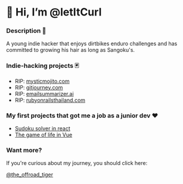 # 👋 Hi, I’m @letItCurl

### Description 🤭
A young indie hacker that enjoys dirtbikes enduro challenges and has committed to growing his hair as long as Sangoku's.

### Indie-hacking projects 🃏
- RIP: [mysticmojito.com](https://mysticmojito.com/)
- RIP: [gitjourney.com](https://gitjourney.com/)
- RIP: [emailsummarizer.ai](https://emailsummarizer.ai)
- RIP: [rubyonrailsthailand.com](https://rubyonrailsthailand.com)

### My first projects that got me a job as a junior dev ❤️
- [Sudoku solver in react](https://sudoku-binchmarking.firebaseapp.com/)
- [The game of life in Vue](https://gameoflife-ts.web.app/)

### Want more?
If you're curious about my journey, you should click here:

[@the_offroad_tiger](https://linktr.ee/the_offroad_tiger)

<!---
letItCurl/letItCurl is a ✨ special ✨ repository because its `README.md` (this file) appears on your GitHub profile.
You can click the Preview link to take a look at your changes.
--->
